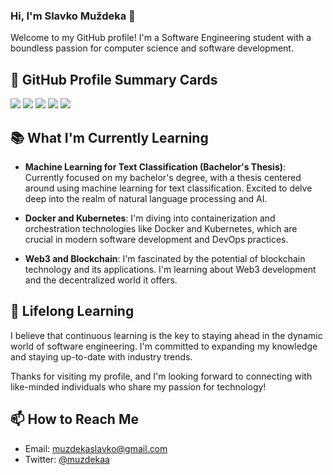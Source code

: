### Hi, I'm Slavko Muždeka 👋

Welcome to my GitHub profile! I'm a Software Engineering student with a boundless passion for computer science and software development.

## 🔧 GitHub Profile Summary Cards

[![](http://github-profile-summary-cards.vercel.app/api/cards/profile-details?username=SlavkoMuzdeka&theme=2077)](https://github.com/vn7n24fzkq/github-profile-summary-cards)
[![](http://github-profile-summary-cards.vercel.app/api/cards/repos-per-language?username=SlavkoMuzdeka&theme=2077&exclude=exclude)](https://github.com/vn7n24fzkq/github-profile-summary-cards)
[![](http://github-profile-summary-cards.vercel.app/api/cards/most-commit-language?username=SlavkoMuzdeka&theme=2077&exclude=exclude)](https://github.com/vn7n24fzkq/github-profile-summary-cards)
[![](http://github-profile-summary-cards.vercel.app/api/cards/stats?username=SlavkoMuzdeka&theme=radical)](https://github.com/vn7n24fzkq/github-profile-summary-cards)
[![](http://github-profile-summary-cards.vercel.app/api/cards/productive-time?username=SlavkoMuzdeka&theme=github_dark&utcOffset=+2)]()

## 📚 What I'm Currently Learning

- **Machine Learning for Text Classification (Bachelor's Thesis)**: Currently focused on my bachelor's degree, with a thesis centered around using machine learning for text classification. Excited to delve deep into the realm of natural language processing and AI.

- **Docker and Kubernetes**: I'm diving into containerization and orchestration technologies like Docker and Kubernetes, which are crucial in modern software development and DevOps practices.

- **Web3 and Blockchain**: I'm fascinated by the potential of blockchain technology and its applications. I'm learning about Web3 development and the decentralized world it offers.

## 🌱 Lifelong Learning

I believe that continuous learning is the key to staying ahead in the dynamic world of software engineering. I'm committed to expanding my knowledge and staying up-to-date with industry trends.

Thanks for visiting my profile, and I'm looking forward to connecting with like-minded individuals who share my passion for technology!

## 📫 How to Reach Me

- Email: muzdekaslavko@gmail.com
- Twitter: [@muzdekaa](https://twitter.com/muzdekaa)
